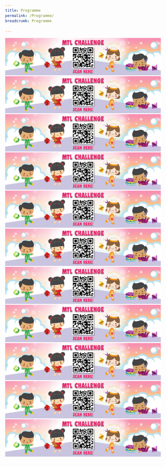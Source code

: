 ```yaml
---
title: Programme
permalink: /Programme/
breadcrumb: Programme

---
```

<img src="/images/MTL-Challenge-Banner.jpeg">
<br/>
<img src="/images/MTL-Challenge-Banner.jpeg">
<br/>
<img src="/images/MTL-Challenge-Banner.jpeg">
<br/>
<img src="/images/MTL-Challenge-Banner.jpeg">
<br/>
<img src="/images/MTL-Challenge-Banner.jpeg">
<br/>
<img src="/images/MTL-Challenge-Banner.jpeg">
<br/>
<img src="/images/MTL-Challenge-Banner.jpeg">
<br/>
<img src="/images/MTL-Challenge-Banner.jpeg">
<br/>
<img src="/images/MTL-Challenge-Banner.jpeg">
<br/>
<img src="/images/MTL-Challenge-Banner.jpeg">
<br/>
<img src="/images/MTL-Challenge-Banner.jpeg">
<div class="btntop"><a href="#top" style="text-decoration:none;"><span style="color:white"><b>Top</b></span></a></div>

